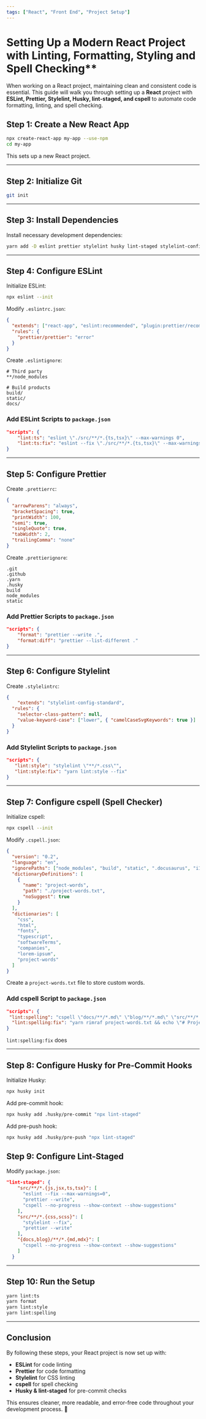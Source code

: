 ```yaml
---
tags: ["React", "Front End", "Project Setup"]
---
```


# Setting Up a Modern React Project with Linting, Formatting, Styling and Spell Checking**

When working on a React project, maintaining clean and consistent code is essential. This guide will walk you through setting up a **React** project with **ESLint, Prettier, Stylelint, Husky, lint-staged, and cspell** to automate code formatting, linting, and spell checking.

## **Step 1: Create a New React App**

```sh
npx create-react-app my-app --use-npm
cd my-app
```

This sets up a new React project.

---
## **Step 2: Initialize Git**
```sh
git init
```

---
## **Step 3: Install Dependencies**

Install necessary development dependencies:

```sh
yarn add -D eslint prettier stylelint husky lint-staged stylelint-config-standard cspell stylelint-config-standard
```

---
## **Step 4: Configure ESLint**

Initialize ESLint:
```sh
npx eslint --init
```

Modify `.eslintrc.json`:
```json
{
  "extends": ["react-app", "eslint:recommended", "plugin:prettier/recommended"],
  "rules": {
    "prettier/prettier": "error"
  }
}
```

Create `.eslintignore`:
```
# Third party
**/node_modules

# Build products
build/
static/
docs/
```


### **Add ESLint Scripts to `package.json`**
```json
"scripts": {
    "lint:ts": "eslint \"./src/**/*.{ts,tsx}\" --max-warnings 0",
    "lint:ts:fix": "eslint --fix \"./src/**/*.{ts,tsx}\" --max-warnings 0"
}
```

---
## **Step 5: Configure Prettier**

Create `.prettierrc`:
```json
{
  "arrowParens": "always",
  "bracketSpacing": true,
  "printWidth": 100,
  "semi": true,
  "singleQuote": true,
  "tabWidth": 2,
  "trailingComma": "none"
}
```

Create `.prettierignore`:
```
.git
.github
.yarn
.husky
build
node_modules
static
```

### **Add Prettier Scripts to `package.json`**
```json
"scripts": {
    "format": "prettier --write .",
    "format:diff": "prettier --list-different ."
}
```

---
## **Step 6: Configure Stylelint**

Create `.stylelintrc`:
```json
{
    "extends": "stylelint-config-standard",
  "rules": {
    "selector-class-pattern": null,
    "value-keyword-case": ["lower", { "camelCaseSvgKeywords": true }]
  }
}
```

### **Add Stylelint Scripts to `package.json`**
```json
"scripts": {
   "lint:style": "stylelint \"**/*.css\"",
   "lint:style:fix": "yarn lint:style --fix"
}
```

---
## **Step 7: Configure cspell (Spell Checker)**

Initialize cspell:
```sh
npx cspell --init
```

Modify `.cspell.json`:
```json
{
  "version": "0.2",
  "language": "en",
  "ignorePaths": ["node_modules", "build", "static", ".docusaurus", "i18n"],
  "dictionaryDefinitions": [
    {
      "name": "project-words",
      "path": "./project-words.txt",
      "noSuggest": true
    }
  ],
  "dictionaries": [
    "css",
    "html",
    "fonts",
    "typescript",
    "softwareTerms",
    "companies",
    "lorem-ipsum",
    "project-words"
  ]
}
```

Create a `project-words.txt` file to store custom words.

### **Add cspell Script to `package.json`**
```json
"scripts": {
 "lint:spelling": "cspell \"docs/**/*.md\" \"blog/**/*.md\" \"src/**/*.js\" \"src/**/*.tsx\" \"docusaurus.config.js\" --no-progress --show-context --show-suggestions",
  "lint:spelling:fix": "yarn rimraf project-words.txt && echo \"# Project Words - DO NOT TOUCH - This is updated through CI\" >> project-words.txt && yarn -s lint:spelling --words-only --unique --no-exit-code --no-summary \"**\" | cross-env LC_ALL=en_US.UTF-8 sort --ignore-case >> project-words.txt"
}
```

`lint:spelling:fix` does

---
## **Step 8: Configure Husky for Pre-Commit Hooks**

Initialize Husky:
```sh
npx husky init
```

Add pre-commit hook:
```sh
npx husky add .husky/pre-commit "npx lint-staged"
```

Add pre-push hook:
```sh
npx husky add .husky/pre-push "npx lint-staged"
```
## **Step 9: Configure Lint-Staged**

Modify `package.json`:
```json
"lint-staged": {
    "src/**/*.{js,jsx,ts,tsx}": [
      "eslint --fix --max-warnings=0",
      "prettier --write",
      "cspell --no-progress --show-context --show-suggestions"
    ],
    "src/**/*.{css,scss}": [
      "stylelint --fix",
      "prettier --write"
    ],
    "{docs,blog}/**/*.{md,mdx}": [
      "cspell --no-progress --show-context --show-suggestions"
    ]
  }
```

---
## **Step 10: Run the Setup**

```sh
yarn lint:ts
yarn format
yarn lint:style
yarn lint:spelling
```

---
## **Conclusion**

By following these steps, your React project is now set up with:
- **ESLint** for code linting
- **Prettier** for code formatting
- **Stylelint** for CSS linting
- **cspell** for spell checking
- **Husky & lint-staged** for pre-commit checks

This ensures cleaner, more readable, and error-free code throughout your development process. 🚀

